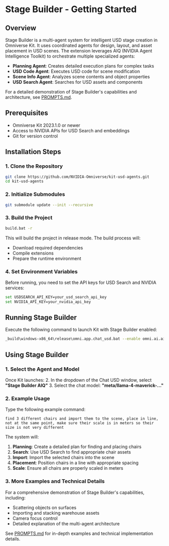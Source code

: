 # Stage Builder - Getting Started

## Overview

Stage Builder is a multi-agent system for intelligent USD stage creation in Omniverse Kit. It uses coordinated agents for design, layout, and asset placement in USD scenes. The extension leverages AIQ (NVIDIA Agent Intelligence Toolkit) to orchestrate multiple specialized agents:

- **Planning Agent**: Creates detailed execution plans for complex tasks
- **USD Code Agent**: Executes USD code for scene modification
- **Scene Info Agent**: Analyzes scene contents and object properties
- **USD Search Agent**: Searches for USD assets and components

For a detailed demonstration of Stage Builder's capabilities and architecture, see [PROMPTS.md](PROMPTS.md).

## Prerequisites

- Omniverse Kit 2023.1.0 or newer
- Access to NVIDIA APIs for USD Search and embeddings
- Git for version control

## Installation Steps

### 1. Clone the Repository

```bash
git clone https://github.com/NVIDIA-Omniverse/kit-usd-agents.git
cd kit-usd-agents
```

### 2. Initialize Submodules

```bash
git submodule update --init --recursive
```

### 3. Build the Project

```bash
build.bat -r
```

This will build the project in release mode. The build process will:
- Download required dependencies
- Compile extensions
- Prepare the runtime environment

### 4. Set Environment Variables

Before running, you need to set the API keys for USD Search and NVIDIA services:

```bash
set USDSEARCH_API_KEY=your_usd_search_api_key
set NVIDIA_API_KEY=your_nvidia_api_key
```

## Running Stage Builder

Execute the following command to launch Kit with Stage Builder enabled:

```bash
_build\windows-x86_64\release\omni.app.chat_usd.bat --enable omni.ai.aiq.stage_builder
```

## Using Stage Builder

### 1. Select the Agent and Model

Once Kit launches:
2. In the dropdown of the Chat USD window, select **"Stage Builder AIQ"**
3. Select the chat model: **"meta/llama-4-maverick-..."**

### 2. Example Usage

Type the following example command:

```
find 3 different chairs and import them to the scene, place in line, not at the same point, make sure their scale is in meters so their size is not very different
```

The system will:
1. **Planning**: Create a detailed plan for finding and placing chairs
2. **Search**: Use USD Search to find appropriate chair assets
3. **Import**: Import the selected chairs into the scene
4. **Placement**: Position chairs in a line with appropriate spacing
5. **Scale**: Ensure all chairs are properly scaled in meters

### 3. More Examples and Technical Details

For a comprehensive demonstration of Stage Builder's capabilities, including:
- Scattering objects on surfaces
- Importing and stacking warehouse assets
- Camera focus control
- Detailed explanation of the multi-agent architecture

See [PROMPTS.md](PROMPTS.md) for in-depth examples and technical implementation details.
